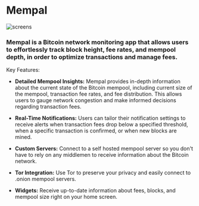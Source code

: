 # Mempal


![screens](https://github.com/user-attachments/assets/db06e32d-9a03-421c-ba9b-0584c00c7dec)


### Mempal is a Bitcoin network monitoring app that allows users to effortlessly track block height, fee rates, and mempool depth, in order to optimize transactions and manage fees.

Key Features:

- **Detailed Mempool Insights:** Mempal provides in-depth information about the current state of the Bitcoin mempool, including current size of the mempool, transaction fee rates, and fee distribution. This allows users to gauge network congestion and make informed decisions regarding transaction fees.

* **Real-Time Notifications:** Users can tailor their notification settings to receive alerts when transaction fees drop below a specified threshold, when a specific transaction is confirmed, or when new blocks are mined.

* **Custom Servers:** Connect to a self hosted mempool server so you don't have to rely on any middlemen to receive information about the Bitcoin network.

* **Tor Integration:** Use Tor to preserve your privacy and easily connect to .onion mempool servers. 

* **Widgets:** Receive up-to-date information about fees, blocks, and mempool size right on your home screen.
